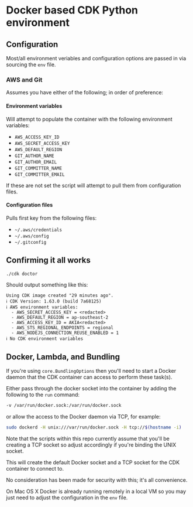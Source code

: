 # Docker based CDK Python environment

## Configuration

Most/all environment veriables and configuration options are passed in via sourcing the `env` file.

### AWS and Git

Assumes you have either of the following; in order of preference:

#### Environment variables

Will attempt to populate the container with the following environment variables:

- `AWS_ACCESS_KEY_ID`
- `AWS_SECRET_ACCESS_KEY`
- `AWS_DEFAULT_REGION`
- `GIT_AUTHOR_NAME`
- `GIT_AUTHOR_EMAIL`
- `GIT_COMMITTER_NAME`
- `GIT_COMMITTER_EMAIL`

If these are not set the script will attempt to pull them from configuration files.

#### Configuration files

Pulls first key from the following files:

- `~/.aws/credentials`
- `~/.aws/config`
- `~/.gitconfig`


## Confirming it all works

```bash
./cdk doctor
```

Should output something like this:
```
Using CDK image created "29 minutes ago".
ℹ️ CDK Version: 1.63.0 (build 7a68125)
ℹ️ AWS environment variables:
  - AWS_SECRET_ACCESS_KEY = <redacted>
  - AWS_DEFAULT_REGION = ap-southeast-2
  - AWS_ACCESS_KEY_ID = AKIA<redacted>
  - AWS_STS_REGIONAL_ENDPOINTS = regional
  - AWS_NODEJS_CONNECTION_REUSE_ENABLED = 1
ℹ️ No CDK environment variables
```

## Docker, Lambda, and Bundling

If you're using `core.BundlingOptions` then you'll need to start a Docker daemon that the CDK container can access to perform these task(s).

Either pass through the docker socket into the container by adding the following to the `run` command:
```bash
-v /var/run/docker.sock:/var/run/docker.sock
```

or allow the access to the Docker daemon via TCP, for example:
```bash
sudo dockerd -H unix:///var/run/docker.sock -H tcp://$(hostname -i)
```

Note that the scripts within this repo currently assume that you'll be creating a TCP socket so adjust accordingly if you're binding the UNIX socket.

This will create the default Docker socket and a TCP socket for the CDK container to connect to.

No consideration has been made for security with this; it's all convenience.

On Mac OS X Docker is already running remotely in a local VM so you may just need to adjust the configuration in the `env` file.
